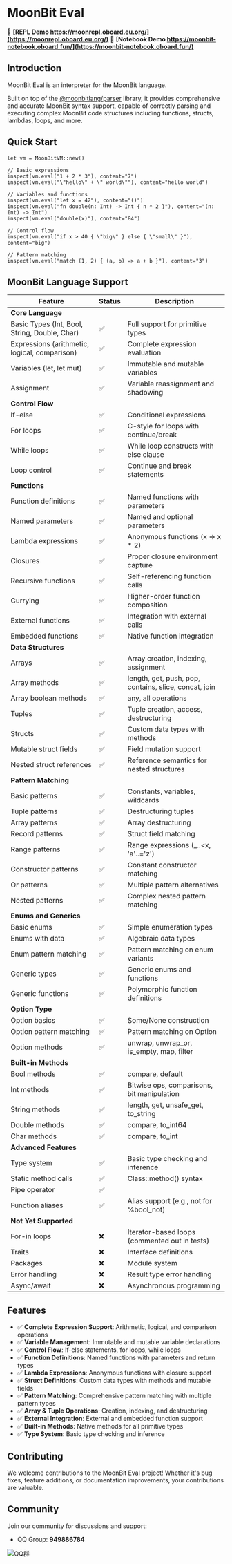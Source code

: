 # MoonBit Eval

🚀 **[REPL Demo https://moonrepl.oboard.eu.org/](https://moonrepl.oboard.eu.org/)**
🚀 **[Notebook Demo https://moonbit-notebook.oboard.fun/](https://moonbit-notebook.oboard.fun/)**

## Introduction
MoonBit Eval is an interpreter for the MoonBit language.

Built on top of the [@moonbitlang/parser](https://github.com/moonbitlang/parser) library, it provides comprehensive and accurate MoonBit syntax support, capable of correctly parsing and executing complex MoonBit code structures including functions, structs, lambdas, loops, and more.

## Quick Start

```moonbit
let vm = MoonBitVM::new()

// Basic expressions
inspect(vm.eval("1 + 2 * 3"), content="7")
inspect(vm.eval("\"hello\" + \" world\""), content="hello world")

// Variables and functions
inspect(vm.eval("let x = 42"), content="()")
inspect(vm.eval("fn double(n: Int) -> Int { n * 2 }"), content="(n: Int) -> Int")
inspect(vm.eval("double(x)"), content="84")

// Control flow
inspect(vm.eval("if x > 40 { \"big\" } else { \"small\" }"), content="big")

// Pattern matching
inspect(vm.eval("match (1, 2) { (a, b) => a + b }"), content="3")
```

## MoonBit Language Support

| Feature | Status | Description |
|---------|--------|-------------|
| **Core Language** | | |
| Basic Types (Int, Bool, String, Double, Char) | ✅ | Full support for primitive types |
| Expressions (arithmetic, logical, comparison) | ✅ | Complete expression evaluation |
| Variables (let, let mut) | ✅ | Immutable and mutable variables |
| Assignment | ✅ | Variable reassignment and shadowing |
| **Control Flow** | | |
| If-else | ✅ | Conditional expressions |
| For loops | ✅ | C-style for loops with continue/break |
| While loops | ✅ | While loop constructs with else clause |
| Loop control | ✅ | Continue and break statements |
| **Functions** | | |
| Function definitions | ✅ | Named functions with parameters |
| Named parameters | ✅ | Named and optional parameters |
| Lambda expressions | ✅ | Anonymous functions (x => x * 2) |
| Closures | ✅ | Proper closure environment capture |
| Recursive functions | ✅ | Self-referencing function calls |
| Currying | ✅ | Higher-order function composition |
| External functions | ✅ | Integration with external calls |
| Embedded functions | ✅ | Native function integration |
| **Data Structures** | | |
| Arrays | ✅ | Array creation, indexing, assignment |
| Array methods | ✅ | length, get, push, pop, contains, slice, concat, join |
| Array boolean methods | ✅ | any, all operations |
| Tuples | ✅ | Tuple creation, access, destructuring |
| Structs | ✅ | Custom data types with methods |
| Mutable struct fields | ✅ | Field mutation support |
| Nested struct references | ✅ | Reference semantics for nested structures |
| **Pattern Matching** | | |
| Basic patterns | ✅ | Constants, variables, wildcards |
| Tuple patterns | ✅ | Destructuring tuples |
| Array patterns | ✅ | Array destructuring |
| Record patterns | ✅ | Struct field matching |
| Range patterns | ✅ | Range expressions (_..<x, 'a'..='z') |
| Constructor patterns | ✅ | Constant constructor matching |
| Or patterns | ✅ | Multiple pattern alternatives |
| Nested patterns | ✅ | Complex nested pattern matching |
| **Enums and Generics** | | |
| Basic enums | ✅ | Simple enumeration types |
| Enums with data | ✅ | Algebraic data types |
| Enum pattern matching | ✅ | Pattern matching on enum variants |
| Generic types | ✅ | Generic enums and functions |
| Generic functions | ✅ | Polymorphic function definitions |
| **Option Type** | | |
| Option basics | ✅ | Some/None construction |
| Option pattern matching | ✅ | Pattern matching on Option |
| Option methods | ✅ | unwrap, unwrap_or, is_empty, map, filter |
| **Built-in Methods** | | |
| Bool methods | ✅ | compare, default |
| Int methods | ✅ | Bitwise ops, comparisons, bit manipulation |
| String methods | ✅ | length, get, unsafe_get, to_string |
| Double methods | ✅ | compare, to_int64 |
| Char methods | ✅ | compare, to_int |
| **Advanced Features** | | |
| Type system | ✅ | Basic type checking and inference |
| Static method calls | ✅ | Class::method() syntax |
| Pipe operator | ✅ | |> operator for function chaining |
| Function aliases | ✅ | Alias support (e.g., not for %bool_not) |
| **Not Yet Supported** | | |
| For-in loops | ❌ | Iterator-based loops (commented out in tests) |
| Traits | ❌ | Interface definitions |
| Packages | ❌ | Module system |
| Error handling | ❌ | Result type error handling |
| Async/await | ❌ | Asynchronous programming |

## Features

- ✅ **Complete Expression Support**: Arithmetic, logical, and comparison operations
- ✅ **Variable Management**: Immutable and mutable variable declarations
- ✅ **Control Flow**: If-else statements, for loops, while loops
- ✅ **Function Definitions**: Named functions with parameters and return types
- ✅ **Lambda Expressions**: Anonymous functions with closure support
- ✅ **Struct Definitions**: Custom data types with methods and mutable fields
- ✅ **Pattern Matching**: Comprehensive pattern matching with multiple pattern types
- ✅ **Array & Tuple Operations**: Creation, indexing, and destructuring
- ✅ **External Integration**: External and embedded function support
- ✅ **Built-in Methods**: Native methods for all primitive types
- ✅ **Type System**: Basic type checking and inference

## Contributing

We welcome contributions to the MoonBit Eval project! Whether it's bug fixes, feature additions, or documentation improvements, your contributions are valuable.

## Community

Join our community for discussions and support:
- QQ Group: **949886784**

![QQ群](qrcode.jpg)
